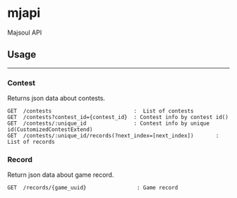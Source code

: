 # mjapi

Majsoul API

## Usage
---

### Contest
 Returns json data about contests.

```
GET  /contests                          :  List of contests
GET  /contests?contest_id={contest_id}  : Contest info by contest id()
GET  /contests/:unique_id               : Contest info by unique id(CustomizedContestExtend)
GET  /contests/:unique_id/records(?next_index=[next_index])       : List of records 
```

### Record
 Return json data about game record.
```
GET  /records/{game_uuid}                : Game record
```

